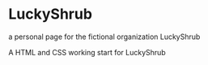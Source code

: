 # LuckyShrub
a personal page for the fictional organization LuckyShrub

A HTML and CSS working start for LuckyShrub
